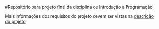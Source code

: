 #Repositório para projeto final da disciplina de Introdução a Programação

Mais informações dos requisitos do projeto devem ser vistas na [descrição do projeto](https://sites.google.com/a/cin.ufpe.br/if669/projeto)